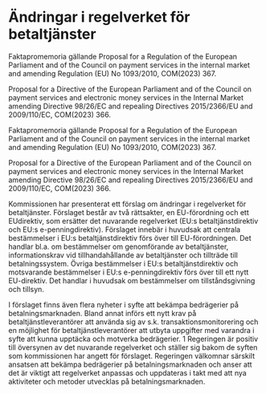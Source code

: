 # Ändringar i regelverket för betaltjänster

Faktapromemoria gällande Proposal for a Regulation of the European Parliament and of the Council on payment services in the internal market and amending
Regulation (EU) No 1093/2010, COM(2023) 367.

Proposal for a Directive of the European Parliament and of the Council on payment services and electronic money services in the Internal Market amending Directive 98/26/EC and repealing Directives 2015/2366/EU and 2009/110/EC, COM(2023) 366.

Faktapromemoria gällande Proposal for a Regulation of the European Parliament and of the Council on payment services in the internal market and amending
Regulation (EU) No 1093/2010, COM(2023) 367.

Proposal for a Directive of the European Parliament and of the Council on payment services and electronic money services in the Internal Market amending Directive 98/26/EC and repealing Directives 2015/2366/EU and 2009/110/EC, COM(2023) 366.

Kommissionen har presenterat ett förslag om ändringar i regelverket för betaltjänster. Förslaget består av två rättsakter, en EU-förordning och ett EUdirektiv, som ersätter det nuvarande regelverket (EU:s betaltjänstdirektiv och EU:s e-penningdirektiv). Förslaget innebär i huvudsak att centrala bestämmelser i EU:s betaltjänstdirektiv förs över till EU-förordningen. Det handlar bl.a. om bestämmelser om genomförande av betaltjänster, informationskrav vid tillhandahållande av betaltjänster och tillträde till betalningssystem. Övriga bestämmelser i EU:s betaltjänstdirektiv och motsvarande bestämmelser i EU:s e-penningdirektiv förs över till ett nytt EU-direktiv. Det handlar i huvudsak om bestämmelser om tillståndsgivning och tillsyn.

I förslaget finns även flera nyheter i syfte att bekämpa bedrägerier på betalningsmarknaden. Bland annat införs ett nytt krav på betaltjänstleverantörer att använda sig av s.k. transaktionsmonitorering och en möjlighet för betaltjänstleverantörer att utbyta uppgifter med varandra i syfte att kunna upptäcka och motverka bedrägerier. 1 Regeringen är positiv till översynen av det nuvarande regelverket och ställer sig bakom de syften som kommissionen har angett för förslaget. Regeringen välkomnar särskilt ansatsen att bekämpa bedrägerier på betalningsmarknaden och anser att det är viktigt att regelverket anpassas och uppdateras i takt med att nya aktiviteter och metoder utvecklas på betalningsmarknaden.
